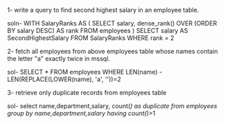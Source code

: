 1- write a query to find second highest salary in an employee table.

soln- WITH SalaryRanks AS (
    SELECT
        salary,
        dense_rank() OVER (ORDER BY salary DESC) AS rank
    FROM
        employees
)
SELECT
    salary AS SecondHighestSalary
FROM
    SalaryRanks
WHERE
    rank = 2

2- fetch all employees from above employees table whose names contain the letter "a"  exactly twice in mssql.

sol- SELECT * 
FROM employees
WHERE LEN(name) - LEN(REPLACE(LOWER(name), 'a', ''))=2

3- retrieve only duplicate records from employees table

sol- select name,department,salary, count(*) as duplicate 
from employees
group by name,department,salary
having count(*)>1
